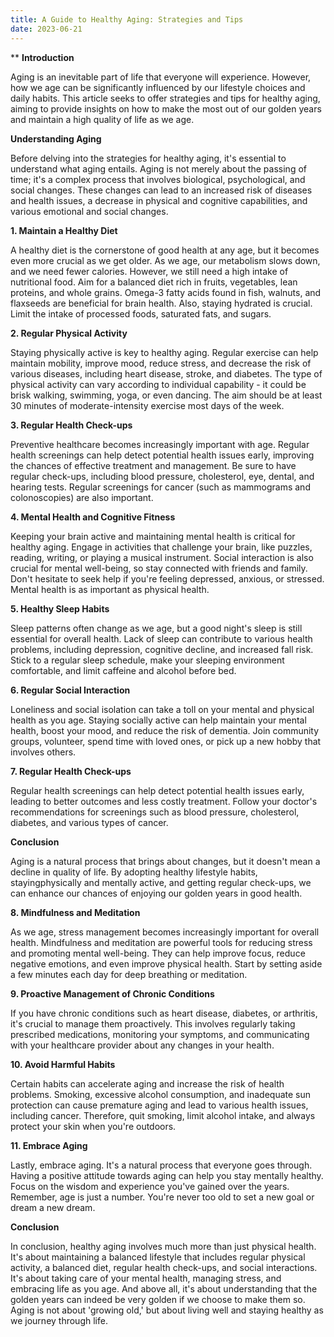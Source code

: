 ```yaml
---
title: A Guide to Healthy Aging: Strategies and Tips
date: 2023-06-21
---
```

**
**Introduction**

Aging is an inevitable part of life that everyone will experience. However, how we age can be significantly influenced by our lifestyle choices and daily habits. This article seeks to offer strategies and tips for healthy aging, aiming to provide insights on how to make the most out of our golden years and maintain a high quality of life as we age.

**Understanding Aging**

Before delving into the strategies for healthy aging, it's essential to understand what aging entails. Aging is not merely about the passing of time; it's a complex process that involves biological, psychological, and social changes. These changes can lead to an increased risk of diseases and health issues, a decrease in physical and cognitive capabilities, and various emotional and social changes.

**1. Maintain a Healthy Diet**

A healthy diet is the cornerstone of good health at any age, but it becomes even more crucial as we get older. As we age, our metabolism slows down, and we need fewer calories. However, we still need a high intake of nutritional food. Aim for a balanced diet rich in fruits, vegetables, lean proteins, and whole grains. Omega-3 fatty acids found in fish, walnuts, and flaxseeds are beneficial for brain health. Also, staying hydrated is crucial. Limit the intake of processed foods, saturated fats, and sugars.

**2. Regular Physical Activity**

Staying physically active is key to healthy aging. Regular exercise can help maintain mobility, improve mood, reduce stress, and decrease the risk of various diseases, including heart disease, stroke, and diabetes. The type of physical activity can vary according to individual capability - it could be brisk walking, swimming, yoga, or even dancing. The aim should be at least 30 minutes of moderate-intensity exercise most days of the week.

**3. Regular Health Check-ups**

Preventive healthcare becomes increasingly important with age. Regular health screenings can help detect potential health issues early, improving the chances of effective treatment and management. Be sure to have regular check-ups, including blood pressure, cholesterol, eye, dental, and hearing tests. Regular screenings for cancer (such as mammograms and colonoscopies) are also important.

**4. Mental Health and Cognitive Fitness**

Keeping your brain active and maintaining mental health is critical for healthy aging. Engage in activities that challenge your brain, like puzzles, reading, writing, or playing a musical instrument. Social interaction is also crucial for mental well-being, so stay connected with friends and family. Don't hesitate to seek help if you're feeling depressed, anxious, or stressed. Mental health is as important as physical health.

**5. Healthy Sleep Habits**

Sleep patterns often change as we age, but a good night's sleep is still essential for overall health. Lack of sleep can contribute to various health problems, including depression, cognitive decline, and increased fall risk. Stick to a regular sleep schedule, make your sleeping environment comfortable, and limit caffeine and alcohol before bed.

**6. Regular Social Interaction**

Loneliness and social isolation can take a toll on your mental and physical health as you age. Staying socially active can help maintain your mental health, boost your mood, and reduce the risk of dementia. Join community groups, volunteer, spend time with loved ones, or pick up a new hobby that involves others.

**7. Regular Health Check-ups**

Regular health screenings can help detect potential health issues early, leading to better outcomes and less costly treatment. Follow your doctor's recommendations for screenings such as blood pressure, cholesterol, diabetes, and various types of cancer.

**Conclusion**

Aging is a natural process that brings about changes, but it doesn't mean a decline in quality of life. By adopting healthy lifestyle habits, stayingphysically and mentally active, and getting regular check-ups, we can enhance our chances of enjoying our golden years in good health.

**8. Mindfulness and Meditation**

As we age, stress management becomes increasingly important for overall health. Mindfulness and meditation are powerful tools for reducing stress and promoting mental well-being. They can help improve focus, reduce negative emotions, and even improve physical health. Start by setting aside a few minutes each day for deep breathing or meditation.

**9. Proactive Management of Chronic Conditions**

If you have chronic conditions such as heart disease, diabetes, or arthritis, it's crucial to manage them proactively. This involves regularly taking prescribed medications, monitoring your symptoms, and communicating with your healthcare provider about any changes in your health.

**10. Avoid Harmful Habits**

Certain habits can accelerate aging and increase the risk of health problems. Smoking, excessive alcohol consumption, and inadequate sun protection can cause premature aging and lead to various health issues, including cancer. Therefore, quit smoking, limit alcohol intake, and always protect your skin when you're outdoors.

**11. Embrace Aging**

Lastly, embrace aging. It's a natural process that everyone goes through. Having a positive attitude towards aging can help you stay mentally healthy. Focus on the wisdom and experience you've gained over the years. Remember, age is just a number. You're never too old to set a new goal or dream a new dream.

**Conclusion**

In conclusion, healthy aging involves much more than just physical health. It's about maintaining a balanced lifestyle that includes regular physical activity, a balanced diet, regular health check-ups, and social interactions. It's about taking care of your mental health, managing stress, and embracing life as you age. And above all, it's about understanding that the golden years can indeed be very golden if we choose to make them so. Aging is not about 'growing old,' but about living well and staying healthy as we journey through life.